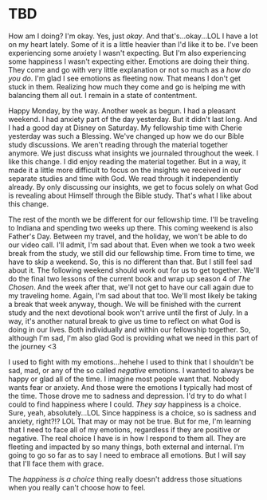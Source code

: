 # TBD

How am I doing? I'm okay. Yes, just *okay*. And that's...okay...LOL I have a lot on my heart lately. Some of it is a little heavier than I'd like it to be. I've been experiencing some anxiety I wasn't expecting. But I'm also experiencing some happiness I wasn't expecting either. Emotions are doing their thing. They come and go with very little explanation or not so much as a *how do you do*. I'm glad I see emotions as fleeting now. That means I don't get stuck in them. Realizing how much they come and go is helping me with balancing them all out. I remain in a state of contentment.

Happy Monday, by the way. Another week as begun. I had a pleasant weekend. I had anxiety part of the day yesterday. But it didn't last long. And I had a good day at Disney on Saturday. My fellowship time with Cherie yesterday was such a Blessing. We've changed up how we do our Bible study discussions. We aren't reading through the material together anymore. We just discuss what insights we journaled throughout the week. I like this change. I did enjoy reading the material together. But in a way, it made it a little more difficult to focus on the insights we received in our separate studies and time with God. We read through it independently already. By only discussing our insights, we get to focus solely on what God is revealing about Himself through the Bible study. That's what I like about this change.

The rest of the month we be different for our fellowship time. I'll be traveling to Indiana and spending two weeks up there. This coming weekend is also Father's Day. Between my travel, and the holiday, we won't be able to do our video call. I'll admit, I'm sad about that. Even when we took a two week break from the study, we still did our fellowship time. From time to time, we have to skip a weekend. So, this is no different than that. But I still feel sad about it. The following weekend should work out for us to get together. We'll do the final two lessons of the current book and wrap up season 4 of *The Chosen*. And the week after that, we'll not get to have our call again due to my traveling home. Again, I'm sad about that too. We'll most likely be taking a break that week anyway, though. We will be finished with the current study and the next devotional book won't arrive until the first of July. In a way, it's another natural break to give us time to reflect on what God is doing in our lives. Both individually and within our fellowship together. So, although I'm sad, I'm also glad God is providing what we need in this part of the journey <3

I used to fight with my emotions...hehehe I used to think that I shouldn't be sad, mad, or any of the so called *negative* emotions. I wanted to always be happy or glad all of the time. I imagine most people want that. Nobody wants fear or anxiety. And those were the emotions I typically had most of the time. Those drove me to sadness and depression. I'd try to do what I could to find happiness where I could. *They say* happiness is a choice. Sure, yeah, absolutely...LOL Since happiness is a choice, so is sadness and anxiety, right?!? LOL That may or may not be true. But for me, I'm learning that I need to face all of my emotions, regardless if they are positive or negative. The real choice I have is in how I respond to them all. They are fleeting and impacted by so many things, both external and internal. I'm going to go so far as to say I need to embrace all emotions. But I will say that I'll face them with grace.

The *happiness is a choice* thing really doesn't address those situations when you really can't choose how to feel.